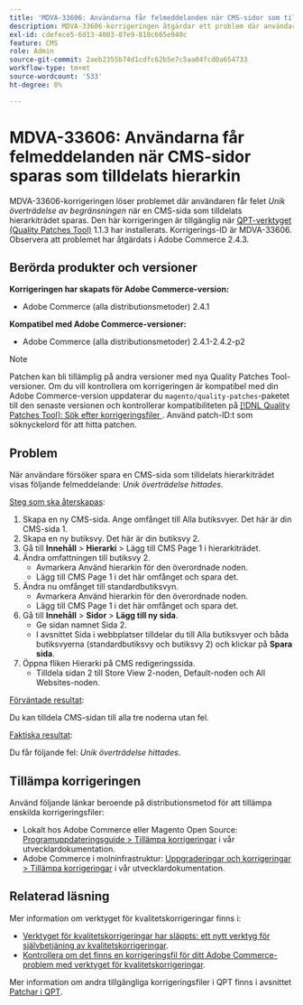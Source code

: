 ```yaml
---
title: 'MDVA-33606: Användarna får felmeddelanden när CMS-sidor som tilldelats hierarkin sparas'
description: MDVA-33606-korrigeringen åtgärdar ett problem där användaren får felet *Unikt villkorsfel påträffades* när en CMS-sida som tilldelats hierarkiträdet sparas. Den här korrigeringen är tillgänglig när [QPT-verktyget (Quality Patches Tool)](/help/announcements/adobe-commerce-announcements/magento-quality-patches-released-new-tool-to-self-serve-quality-patches.md) 1.1.3 är installerat. Korrigerings-ID är MDVA-33606. Observera att problemet har åtgärdats i Adobe Commerce 2.4.3.
exl-id: cdefece5-6d13-4003-87e9-810c665e940c
feature: CMS
role: Admin
source-git-commit: 2aeb2355b74d1cdfc62b5e7c5aa04fcd0a654733
workflow-type: tm+mt
source-wordcount: '533'
ht-degree: 0%

---
```


# MDVA-33606: Användarna får felmeddelanden när CMS-sidor sparas som tilldelats hierarkin

MDVA-33606-korrigeringen löser problemet där användaren får felet *Unik överträdelse av begränsningen* när en CMS-sida som tilldelats hierarkiträdet sparas. Den här korrigeringen är tillgänglig när [QPT-verktyget (Quality Patches Tool)](/help/announcements/adobe-commerce-announcements/magento-quality-patches-released-new-tool-to-self-serve-quality-patches.md) 1.1.3 har installerats. Korrigerings-ID är MDVA-33606. Observera att problemet har åtgärdats i Adobe Commerce 2.4.3.

## Berörda produkter och versioner

**Korrigeringen har skapats för Adobe Commerce-version:**

* Adobe Commerce (alla distributionsmetoder) 2.4.1

**Kompatibel med Adobe Commerce-versioner:**

* Adobe Commerce (alla distributionsmetoder) 2.4.1-2.4.2-p2

>[!NOTE]
>
>Patchen kan bli tillämplig på andra versioner med nya Quality Patches Tool-versioner. Om du vill kontrollera om korrigeringen är kompatibel med din Adobe Commerce-version uppdaterar du `magento/quality-patches`-paketet till den senaste versionen och kontrollerar kompatibiliteten på [[!DNL Quality Patches Tool]: Sök efter korrigeringsfiler ](https://experienceleague.adobe.com/tools/commerce-quality-patches/index.html). Använd patch-ID:t som söknyckelord för att hitta patchen.

## Problem

När användare försöker spara en CMS-sida som tilldelats hierarkiträdet visas följande felmeddelande: *Unik överträdelse hittades*.

<u>Steg som ska återskapas</u>:

1. Skapa en ny CMS-sida. Ange omfånget till Alla butiksvyer. Det här är din CMS-sida 1.
1. Skapa en ny butiksvy. Det här är din butiksvy 2.
1. Gå till **Innehåll** > **Hierarki** > Lägg till CMS Page 1 i hierarkiträdet.
1. Ändra omfattningen till butiksvy 2.
   * Avmarkera Använd hierarkin för den överordnade noden.
   * Lägg till CMS Page 1 i det här omfånget och spara det.
1. Ändra nu omfånget till standardbutiksvyn.
   * Avmarkera Använd hierarkin för den överordnade noden.
   * Lägg till CMS Page 1 i det här omfånget och spara det.
1. Gå till **Innehåll** > **Sidor** > **Lägg till ny sida**.
   * Ge sidan namnet Sida 2.
   * I avsnittet Sida i webbplatser tilldelar du till Alla butiksvyer och båda butiksvyerna (standardbutiksvy och butiksvy 2) och klickar på **Spara sida**.
1. Öppna fliken Hierarki på CMS redigeringssida.
   * Tilldela sidan 2 till Store View 2-noden, Default-noden och All Websites-noden.

<u>Förväntade resultat</u>:

Du kan tilldela CMS-sidan till alla tre noderna utan fel.

<u>Faktiska resultat</u>:

Du får följande fel: *Unik överträdelse hittades*.

## Tillämpa korrigeringen

Använd följande länkar beroende på distributionsmetod för att tillämpa enskilda korrigeringsfiler:

* Lokalt hos Adobe Commerce eller Magento Open Source: [Programuppdateringsguide > Tillämpa korrigeringar](https://experienceleague.adobe.com/en/docs/commerce-operations/tools/quality-patches-tool/usage) i vår utvecklardokumentation.
* Adobe Commerce i molninfrastruktur: [Uppgraderingar och korrigeringar > Tillämpa korrigeringar](https://experienceleague.adobe.com/en/docs/commerce-cloud-service/user-guide/develop/upgrade/apply-patches) i vår utvecklardokumentation.

## Relaterad läsning

Mer information om verktyget för kvalitetskorrigeringar finns i:

* [Verktyget för kvalitetskorrigeringar har släppts: ett nytt verktyg för självbetjäning av kvalitetskorrigeringar](/help/announcements/adobe-commerce-announcements/magento-quality-patches-released-new-tool-to-self-serve-quality-patches.md).
* [Kontrollera om det finns en korrigeringsfil för ditt Adobe Commerce-problem med verktyget för kvalitetskorrigeringar](/help/support-tools/patches-available-in-qpt-tool/check-patch-for-magento-issue-with-magento-quality-patches.md).

Mer information om andra tillgängliga korrigeringsfiler i QPT finns i avsnittet [Patchar i QPT](https://support.magento.com/hc/en-us/sections/360010506631-Patches-available-in-MQP-tool-).
